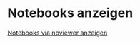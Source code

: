 # Notebooks anzeigen
[Notebooks via nbviewer anzeigen](https://nbviewer.jupyter.org/github/data-science-workshops/machine-learning-workflow/tree/master/notebooks/0-workflow/)